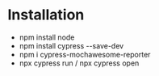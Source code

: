 # Installation #

* npm install node
* npm install cypress --save-dev
* npm i cypress-mochawesome-reporter
* npx cypress run / npx cypress open
